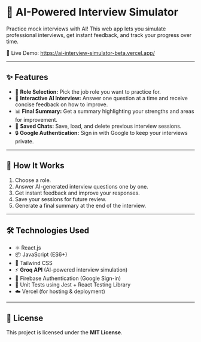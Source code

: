 # 🤖 AI-Powered Interview Simulator

Practice mock interviews with AI! This web app lets you simulate professional interviews, get instant feedback, and track your progress over time.

🔗 Live Demo: https://ai-interview-simulator-beta.vercel.app/

---

## ✨ Features

- 📝 **Role Selection:** Pick the job role you want to practice for.  
- 💬 **Interactive AI Interview:** Answer one question at a time and receive concise feedback on how to improve.  
- 📊 **Final Summary:** Get a summary highlighting your strengths and areas for improvement.  
- 💾 **Saved Chats:** Save, load, and delete previous interview sessions.  
- 🔒 **Google Authentication:** Sign in with Google to keep your interviews private.  

---

## 🎯 How It Works

1. Choose a role.  
2. Answer AI-generated interview questions one by one.  
3. Get instant feedback and improve your responses.  
4. Save your sessions for future review.  
5. Generate a final summary at the end of the interview.

---

## 🛠️ Technologies Used

- ⚛️ React.js  
- 📦 JavaScript (ES6+)  
- 🎨 Tailwind CSS  
- ⚡ **Groq API** (AI-powered interview simulation)  
- 🔑 Firebase Authentication (Google Sign-in)  
- 🧪 Unit Tests using Jest + React Testing Library
- ☁️ Vercel (for hosting & deployment)

---


## 📄 License

This project is licensed under the **MIT License**.  
